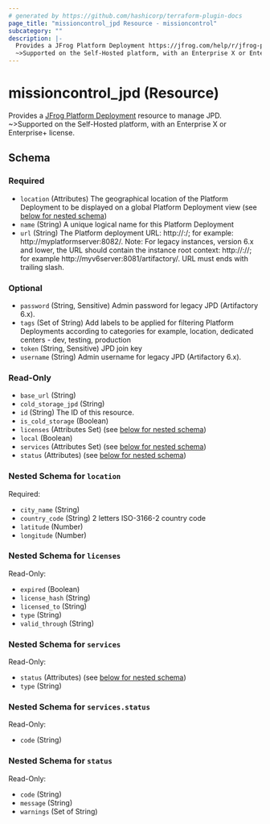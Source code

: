 ```yaml
---
# generated by https://github.com/hashicorp/terraform-plugin-docs
page_title: "missioncontrol_jpd Resource - missioncontrol"
subcategory: ""
description: |-
  Provides a JFrog Platform Deployment https://jfrog.com/help/r/jfrog-platform-administration-documentation/manage-platform-deployments resource to manage JPD.
  ~>Supported on the Self-Hosted platform, with an Enterprise X or Enterprise+ license.
---
```


# missioncontrol_jpd (Resource)

Provides a [JFrog Platform Deployment](https://jfrog.com/help/r/jfrog-platform-administration-documentation/manage-platform-deployments) resource to manage JPD.
~>Supported on the Self-Hosted platform, with an Enterprise X or Enterprise+ license.



<!-- schema generated by tfplugindocs -->
## Schema

### Required

- `location` (Attributes) The geographical location of the Platform Deployment to be displayed on a global Platform Deployment view (see [below for nested schema](#nestedatt--location))
- `name` (String) A unique logical name for this Platform Deployment
- `url` (String) The Platform deployment URL: http://<hostname>:<port>/; for example: http://myplatformserver:8082/. Note: For legacy instances, version 6.x and lower, the URL should contain the instance root context: http://<hostname>:<port>/<context>/; for example http://myv6server:8081/artifactory/. URL must ends with trailing slash.

### Optional

- `password` (String, Sensitive) Admin password for legacy JPD (Artifactory 6.x).
- `tags` (Set of String) Add labels to be applied for filtering Platform Deployments according to categories for example, location, dedicated centers - dev, testing, production
- `token` (String, Sensitive) JPD join key
- `username` (String) Admin username for legacy JPD (Artifactory 6.x).

### Read-Only

- `base_url` (String)
- `cold_storage_jpd` (String)
- `id` (String) The ID of this resource.
- `is_cold_storage` (Boolean)
- `licenses` (Attributes Set) (see [below for nested schema](#nestedatt--licenses))
- `local` (Boolean)
- `services` (Attributes Set) (see [below for nested schema](#nestedatt--services))
- `status` (Attributes) (see [below for nested schema](#nestedatt--status))

<a id="nestedatt--location"></a>
### Nested Schema for `location`

Required:

- `city_name` (String)
- `country_code` (String) 2 letters ISO-3166-2 country code
- `latitude` (Number)
- `longitude` (Number)


<a id="nestedatt--licenses"></a>
### Nested Schema for `licenses`

Read-Only:

- `expired` (Boolean)
- `license_hash` (String)
- `licensed_to` (String)
- `type` (String)
- `valid_through` (String)


<a id="nestedatt--services"></a>
### Nested Schema for `services`

Read-Only:

- `status` (Attributes) (see [below for nested schema](#nestedatt--services--status))
- `type` (String)

<a id="nestedatt--services--status"></a>
### Nested Schema for `services.status`

Read-Only:

- `code` (String)



<a id="nestedatt--status"></a>
### Nested Schema for `status`

Read-Only:

- `code` (String)
- `message` (String)
- `warnings` (Set of String)
